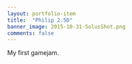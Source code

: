 ```yaml
---
layout: portfolio-item
title:  "Philip 2.5D"
banner_image: 2015-10-31-SolusShot.png
comments: false
---
```


My first gamejam.
